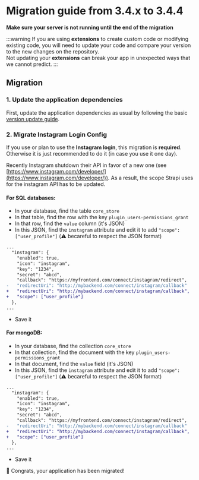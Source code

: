 # Migration guide from 3.4.x to 3.4.4

**Make sure your server is not running until the end of the migration**

:::warning
If you are using **extensions** to create custom code or modifying existing code, you will need to update your code and compare your version to the new changes on the repository.
<br>
Not updating your **extensions** can break your app in unexpected ways that we cannot predict.
:::

## Migration

### 1. Update the application dependencies

First, update the application dependencies as usual by following the basic [version update guide](../update-version.md).

### 2. Migrate Instagram Login Config

If you use or plan to use the **Instagram login**, this migration is **required**. Otherwise it is just recommended to do it (in case you use it one day).


Recently Instagram shutdown their API in favor of a new one (see [https://www.instagram.com/developer/](https://www.instagram.com/developer/)). As a result, the scope Strapi uses for the instagram API has to be updated.

#### For SQL databases:

- In your database, find the table `core_store`
- In that table, find the row with the key `plugin_users-permissions_grant`
- In that row, find the `value` column (it's JSON)
- In this JSON, find the `instagram` attribute and edit it to add `"scope": ["user_profile"]` (⚠️ becareful to respect the JSON format)
```diff
...
  "instagram": {
    "enabled": true,
    "icon": "instagram",
    "key": "1234",
    "secret": "abcd",
    "callback": "https://myfrontend.com/connect/instagram/redirect",
-   "redirectUri": "http://mybackend.com/connect/instagram/callback"
+   "redirectUri": "http://mybackend.com/connect/instagram/callback",
+   "scope": ["user_profile"]
  },
...
```
- Save it

#### For mongoDB:

- In your database, find the collection `core_store`
- In that collection, find the document with the key `plugin_users-permissions_grant`
- In that document, find the `value` field (it's JSON)
- In this JSON, find the `instagram` attribute and edit it to add `"scope": ["user_profile"]` (⚠️ becareful to respect the JSON format)
```diff
...
  "instagram": {
    "enabled": true,
    "icon": "instagram",
    "key": "1234",
    "secret": "abcd",
    "callback": "https://myfrontend.com/connect/instagram/redirect",
-   "redirectUri": "http://mybackend.com/connect/instagram/callback"
+   "redirectUri": "http://mybackend.com/connect/instagram/callback",
+   "scope": ["user_profile"]
  },
...
```
- Save it



🎉 Congrats, your application has been migrated!

